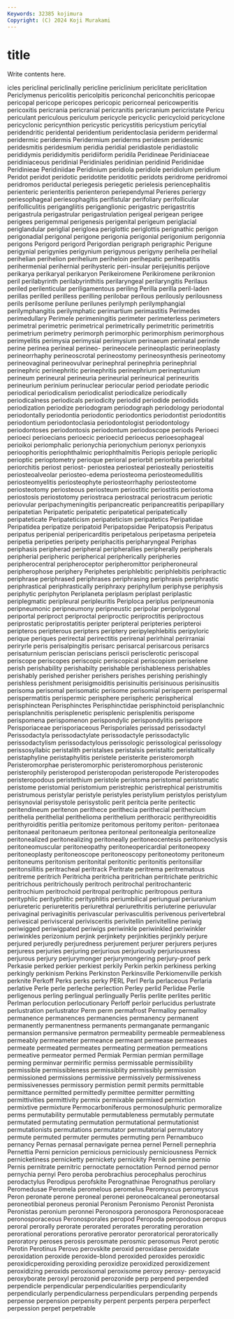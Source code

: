 ```yaml
---
Keywords: 32385 kojimura
Copyright: (C) 2024 Koji Murakami
---
```


# title

Write contents here.



icles periclinal periclinally pericline periclinium periclitate periclitation Periclymenus pericolitis pericolpitis
periconchal periconchitis pericopae pericopal pericope pericopes pericopic pericorneal pericowperitis pericoxitis
pericrania pericranial pericranitis pericranium pericristate Pericu periculant periculous periculum pericycle
pericyclic pericycloid pericyclone pericyclonic pericynthion pericystic pericystitis pericystium pericytial peridendritic
peridental peridentium peridentoclasia periderm peridermal peridermic peridermis Peridermium periderms peridesm
peridesmic peridesmitis peridesmium peridia peridial peridiastole peridiastolic perididymis perididymitis peridiiform
peridila Peridineae Peridiniaceae peridiniaceous peridinial Peridiniales peridinian peridinid Peridinidae Peridinieae
Peridiniidae Peridinium peridiola peridiole peridiolum peridium Peridot peridot peridotic peridotite
peridotitic peridots peridrome peridromoi peridromos periductal periegesis periegetic perielesis periencephalitis
perienteric perienteritis perienteron periependymal Perieres periergy periesophageal periesophagitis perifistular perifoliary
perifollicular perifolliculitis perigangliitis periganglionic perigastric perigastritis perigastrula perigastrular perigastrulation perigeal
perigean perigee perigees perigemmal perigenesis perigenital perigeum periglacial periglandular periglial
perigloea periglottic periglottis perignathic perigon perigonadial perigonal perigone perigonia perigonial
perigonium perigonnia perigons Perigord perigord Perigordian perigraph perigraphic Perigune perigynial
perigynies perigynium perigynous perigyny perihelia perihelial perihelian perihelion perihelium periheloin
perihepatic perihepatitis perihermenial perihernial perihysteric peri-insular perijejunitis perijove perikarya perikaryal
perikaryon Perikeiromene Perikiromene perikronion peril perilabyrinth perilabyrinthitis perilaryngeal perilaryngitis Perilaus
periled perilenticular periligamentous periling Perilla perilla peril-laden perillas perilled perilless
perilling perilobar perilous perilously perilousness perils perilsome perilune perilunes perilymph
perilymphangial perilymphangitis perilymphatic perimartium perimastitis Perimedes perimedullary Perimele perimeningitis perimeter
perimeterless perimeters perimetral perimetric perimetrical perimetrically perimetritic perimetritis perimetrium perimetry
perimorph perimorphic perimorphism perimorphous perimyelitis perimysia perimysial perimysium perinaeum perinatal
perinde perine perinea perineal perineo- perineocele perineoplastic perineoplasty perineorrhaphy perineoscrotal
perineostomy perineosynthesis perineotomy perineovaginal perineovulvar perinephral perinephria perinephrial perinephric perinephritic
perinephritis perinephrium perineptunium perineum perineural perineuria perineurial perineurical perineuritis perineurium
perinium perinuclear periocular period periodate periodic periodical periodicalism periodicalist periodicalize
periodically periodicalness periodicals periodicity periodid periodide periodids periodization periodize periodogram
periodograph periodology periodontal periodontally periodontia periodontic periodontics periodontist periodontitis periodontium
periodontoclasia periodontologist periodontology periodontoses periodontosis periodontum periodoscope periods Perioeci perioeci
perioecians perioecic perioecid perioecus perioesophageal perioikoi periomphalic perionychia perionychium perionyx
perionyxis perioophoritis periophthalmic periophthalmitis Periopis periople perioplic perioptic perioptometry perioque
perioral periorbit periorbita periorbital periorchitis periost periost- periostea periosteal periosteally
periosteitis periosteoalveolar periosteo-edema periosteoma periosteomedullitis periosteomyelitis periosteophyte periosteorrhaphy periosteotome periosteotomy
periosteous periosteum periostitic periostitis periostoma periostosis periostotomy periostraca periostracal periostracum
periotic periovular peripachymeningitis peripancreatic peripancreatitis peripapillary peripatetian Peripatetic peripatetic peripatetical
peripatetically peripateticate Peripateticism peripateticism peripatetics Peripatidae Peripatidea peripatize peripatoid Peripatopsidae
Peripatopsis Peripatus peripatus peripenial peripericarditis peripetalous peripetasma peripeteia peripetia peripeties
peripety periphacitis peripharyngeal Periphas periphasis peripherad peripheral peripherallies peripherally peripherals
peripherial peripheric peripherical peripherically peripheries peripherocentral peripheroceptor peripheromittor peripheroneural peripherophose
periphery Periphetes periphlebitic periphlebitis periphractic periphrase periphrased periphrases periphrasing periphrasis
periphrastic periphrastical periphrastically periphraxy periphyllum periphyse periphysis periphytic periphyton Periplaneta
periplasm periplast periplastic periplegmatic peripleural peripleuritis Periploca periplus peripneumonia peripneumonic
peripneumony peripneustic peripolar peripolygonal periportal periproct periproctal periproctic periproctitis periproctous
periprostatic periprostatitis peripter peripteral peripteries peripteroi peripteros peripterous peripters periptery
peripylephlebitis peripyloric perique periques perirectal perirectitis perirenal perirhinal perirraniai periryrle
peris perisalpingitis perisarc perisarcal perisarcous perisarcs perisaturnium periscian periscians periscii
perisclerotic periscopal periscope periscopes periscopic periscopical periscopism periselene perish perishability
perishabilty perishable perishableness perishables perishably perished perisher perishers perishes perishing
perishingly perishless perishment perisigmoiditis perisinuitis perisinuous perisinusitis perisoma perisomal perisomatic
perisome perisomial perisperm perispermal perispermatitis perispermic perisphere perispheric perispherical perisphinctean
Perisphinctes Perisphinctidae perisphinctoid perisplanchnic perisplanchnitis perisplenetic perisplenic perisplenitis perispome perispomena
perispomenon perispondylic perispondylitis perispore Perisporiaceae perisporiaceous Perisporiales perissad perissodactyl Perissodactyla
perissodactylate perissodactyle perissodactylic perissodactylism perissodactylous perissologic perissological perissology perissosyllabic peristalith
peristalses peristalsis peristaltic peristaltically peristaphyline peristaphylitis peristele peristerite peristeromorph Peristeromorphae
peristeromorphic peristeromorphous peristeronic peristerophily peristeropod peristeropodan peristeropode Peristeropodes peristeropodous peristethium
peristole peristoma peristomal peristomatic peristome peristomial peristomium peristrephic peristrephical peristrumitis
peristrumous peristylar peristyle peristyles peristylium peristylos peristylum perisynovial perisystole perisystolic
perit peritcia perite peritectic peritendineum peritenon perithece perithecia perithecial perithecium
perithelia perithelial perithelioma perithelium perithoracic perithyreoiditis perithyroiditis peritlia peritomize peritomous
peritomy periton- peritonaea peritonaeal peritonaeum peritonea peritoneal peritonealgia peritonealize peritonealized
peritonealizing peritoneally peritoneocentesis peritoneoclysis peritoneomuscular peritoneopathy peritoneopericardial peritoneopexy peritoneoplasty peritoneoscope
peritoneoscopy peritoneotomy peritoneum peritoneums peritonism peritonital peritonitic peritonitis peritonsillar peritonsillitis
peritracheal peritrack Peritrate peritrema peritrematous peritreme peritrich Peritricha peritricha peritrichan
peritrichate peritrichic peritrichous peritrichously peritroch peritrochal peritrochanteric peritrochium peritrochoid peritropal
peritrophic peritropous peritura perityphlic perityphlitic perityphlitis periumbilical periungual periuranium periureteric
periureteritis periurethral periurethritis periuterine periuvular perivaginal perivaginitis perivascular perivasculitis perivenous
perivertebral perivesical perivisceral perivisceritis perivitellin perivitelline periwig periwigged periwigpated periwigs
periwinkle periwinkled periwinkler periwinkles perizonium perjink perjinkety perjinkities perjinkly perjure
perjured perjuredly perjuredness perjurement perjurer perjurers perjures perjuress perjuries perjuring
perjurious perjuriously perjuriousness perjurous perjury perjurymonger perjurymongering perjury-proof perk Perkasie
perked perkier perkiest perkily Perkin perkin perkiness perking perkingly perkinism
Perkins Perkinston Perkinsville Perkiomenville perkish perknite Perkoff Perks perks perky
PERL Perl Perla perlaceous Perlaria perlative Perle perle perleche perlection
Perley perlid Perlidae Perlie perligenous perling perlingual perlingually Perlis perlite
perlites perlitic Perlman perlocution perlocutionary Perloff perloir perlucidus perlustrate perlustration
perlustrator Perm perm permafrost Permalloy permalloy permanence permanences permanencies permanency
permanent permanently permanentness permanents permanganate permanganic permansion permansive permatron permeability
permeable permeableness permeably permeameter permeance permeant permease permeases permeate permeated
permeates permeating permeation permeations permeative permeator permed Permiak Permian permian
permillage perming perminvar permirific permiss permissable permissibility permissible permissibleness permissiblity
permissibly permission permissioned permissions permissive permissively permissiveness permissivenesses permissory permistion
permit permits permittable permittance permitted permittedly permittee permitter permitting permittivities
permittivity permix permixable permixed permixtion permixtive permixture Permocarboniferous permonosulphuric permoralize
perms permutability permutable permutableness permutably permutate permutated permutating permutation permutational
permutationist permutationists permutations permutator permutatorial permutatory permute permuted permuter permutes
permuting pern Pernambuco pernancy Pernas pernasal pernavigate pernea pernel Pernell
pernephria Pernettia Perni pernicion pernicious perniciously perniciousness Pernick pernicketiness pernicketty
pernickety pernickity Pernik pernine pernio Pernis pernitrate pernitric pernoctate pernoctation
Pernod pernod pernor pernychia pernyi Pero peroba perobrachius perocephalus perochirus
perodactylus Perodipus perofskite Perognathinae Perognathus peroliary Peromedusae Peromela peromelous peromelus
Peromyscus peromyscus Peron peronate perone peroneal peronei peroneocalcaneal peroneotarsal peroneotibial
peroneus peronial Peronism Peronismo Peronist Peronista Peronistas peronium peronnei Peronospora
peronospora Peronosporaceae peronosporaceous Peronosporales peropod Peropoda peropodous peropus peroral perorally
perorate perorated perorates perorating peroration perorational perorations perorative perorator peroratorical
peroratorically peroratory peroses perosis perosmate perosmic perosomus Perot perotic Perotin
Perotinus Perovo perovskite peroxid peroxidase peroxidate peroxidation peroxide peroxide-blond peroxided
peroxides peroxidic peroxidicperoxiding peroxiding peroxidize peroxidized peroxidizement peroxidizing peroxids peroxisomal
peroxisome peroxy peroxy- peroxyacid peroxyborate peroxyl perozonid perozonide perp perpend
perpended perpendicle perpendicular perpendicularities perpendicularity perpendicularly perpendicularness perpendiculars perpending perpends
perpense perpension perpensity perpent perpents perpera perperfect perpession perpet perpetrable
